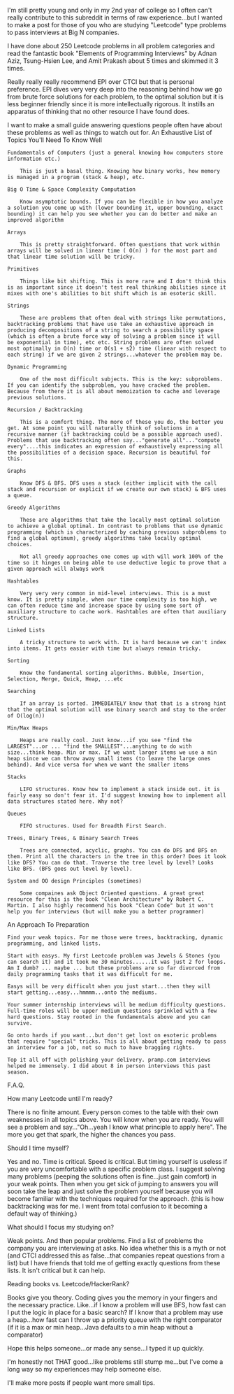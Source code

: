 I'm still pretty young and only in my 2nd year of college so I often can't really contribute to this subreddit in terms of raw experience...but I wanted to make a post for those of you who are studying "Leetcode" type problems to pass interviews at Big N companies.


I have done about 250 Leetcode problems in all problem categories and read the fantastic book "Elements of Programming Interviews" by Adnan Aziz, Tsung-Hsien Lee, and Amit Prakash about 5 times and skimmed it 3 times.


Really really really recommend EPI over CTCI but that is personal preference. EPI dives very very deep into the reasoning behind how we go from brute force solutions for each problem, to the optimal solution but it is less beginner friendly since it is more intellectually rigorous. It instills an apparatus of thinking that no other resource I have found does.


I want to make a small guide answering questions people often have about these problems as well as things to watch out for.
An Exhaustive List of Topics You'll Need To Know Well

    Fundamentals of Computers (just a general knowing how computers store information etc.)

        This is just a basal thing. Knowing how binary works, how memory is managed in a program (stack & heap), etc.

    Big O Time & Space Complexity Computation

        Know asymptotic bounds. If you can be flexible in how you analyze a solution you come up with (lower bounding it, upper bounding, exact bounding) it can help you see whether you can do better and make an improved algorithm

    Arrays

        This is pretty straightforward. Often questions that work within arrays will be solved in linear time ( O(n) ) for the most part and that linear time solution will be tricky.

    Primitives

        Things like bit shifting. This is more rare and I don't think this is as important since it doesn't test real thinking abilities since it mixes with one's abilities to bit shift which is an esoteric skill.

    Strings

        These are problems that often deal with strings like permutations, backtracking problems that have use take an exhaustive approach in producing decompositions of a string to search a possibility space (which is often a brute force way of solving a problem since it will be exponential in time), etc etc. String problems are often solved most optimally in O(n) time or O(s1 + s2) time (linear with respect to each string) if we are given 2 strings...whatever the problem may be.

    Dynamic Programming

        One of the most difficult subjects. This is the key: subproblems. If you can identify the subproblem, you have cracked the problem. Because from there it is all about memoization to cache and leverage previous solutions.

    Recursion / Backtracking

        This is a comfort thing. The more of these you do, the better you get. At some point you will naturally think of solutions in a recursive manner (if backtracking could be a possible approach used). Problems that use backtracking often say..."generate all"..."compute every"....this indicates an expression of exhaustively expressing all the possibilities of a decision space. Recursion is beautiful for this.

    Graphs

        Know DFS & BFS. DFS uses a stack (either implicit with the call stack and recursion or explicit if we create our own stack) & BFS uses a queue.

    Greedy Algorithms

        These are algorithms that take the locally most optimal solution to achieve a global optimal. In contrast to problems that use dynamic programming (which is characterized by caching previous subproblems to find a global optimum), greedy algorithms take locally optimal choices.

        Not all greedy approaches one comes up with will work 100% of the time so it hinges on being able to use deductive logic to prove that a given approach will always work

    Hashtables

        Very very very common in mid-level interviews. This is a must know. It is pretty simple, when our time complexity is too high, we can often reduce time and increase space by using some sort of auxiliary structure to cache work. Hashtables are often that auxiliary structure.

    Linked Lists

        A tricky structure to work with. It is hard because we can't index into items. It gets easier with time but always remain tricky.

    Sorting

        Know the fundamental sorting algorithms. Bubble, Insertion, Selection, Merge, Quick, Heap, ...etc

    Searching

        If an array is sorted. IMMEDIATELY know that that is a strong hint that the optimal solution will use binary search and stay to the order of O(log(n))

    Min/Max Heaps

        Heaps are really cool. Just know...if you see "find the LARGEST"...or ... "find the SMALLEST"...anything to do with size...think heap. Min or max. If we want larger items we use a min heap since we can throw away small items (to leave the large ones behind). And vice versa for when we want the smaller items

    Stacks

        LIFO structures. Know how to implement a stack inside out. it is fairly easy so don't fear it. I'd suggest knowing how to implement all data structures stated here. Why not?

    Queues

        FIFO structures. Used for Breadth First Search.

    Trees, Binary Trees, & Binary Search Trees

        Trees are connected, acyclic, graphs. You can do DFS and BFS on them. Print all the characters in the tree in this order? Does it look like DFS? You can do that. Traverse the tree level by level? Looks like BFS. (BFS goes out level by level).

    System and OO design Principles (sometimes)

        Some compaines ask Object Oriented questions. A great great resource for this is the book "Clean Architecture" by Robert C. Martin. I also highly recommend his book "Clean Code" but it won't help you for interviews (but will make you a better programmer)

An Approach To Preparation

    Find your weak topics. For me those were trees, backtracking, dynamic programming, and linked lists.

    Start with easys. My first Leetcode problem was Jewels & Stones (you can search it) and it took me 30 minutes......it was just 2 for loops. Am I dumb? ... maybe ... but these problems are so far divorced from daily programming tasks that it was difficult for me.

    Easys will be very difficult when you just start...then they will start getting...easy...hmmmm...onto the mediums.

    Your summer internship interviews will be medium difficulty questions. Full-time roles will be upper medium questions sprinkled with a few hard questions. Stay rooted in the fundamentals above and you can survive.

    Go onto hards if you want...but don't get lost on esoteric problems that require "special" tricks. This is all about getting ready to pass an interview for a job, not so much to have bragging rights.

    Top it all off with polishing your delivery. pramp.com interviews helped me immensely. I did about 8 in person interviews this past season.

F.A.Q.

How many Leetcode until I'm ready?

There is no finite amount. Every person comes to the table with their own weaknesses in all topics above. You will know when you are ready. You will see a problem and say..."Oh...yeah I know what principle to apply here". The more you get that spark, the higher the chances you pass.


Should I time myself?

Yes and no. Time is critical. Speed is critical. But timing yourself is useless if you are very uncomfortable with a specific problem class. I suggest solving many problems (peeping the solutions often is fine...just gain comfort) in your weak points. Then when you get sick of jumping to answers you will soon take the leap and just solve the problem yourself because you will become familiar with the techniques required for the approach. (this is how backtracking was for me. I went from total confusion to it becoming a default way of thinking.)


What should I focus my studying on?

Weak points. And then popular problems. Find a list of problems the company you are interviewing at asks. No idea whether this is a myth or not (and CTCI addressed this as false...that companies repeat questions from a list) but I have friends that told me of getting exactly questions from these lists. It isn't critical but it can help.


Reading books vs. Leetcode/HackerRank?

Books give you theory. Coding gives you the memory in your fingers and the necessary practice. Like...if I know a problem will use BFS, how fast can I put the logic in place for a basic search? If I know that a problem may use a heap...how fast can I throw up a priority queue with the right comparator (if it is a max or min heap...Java defaults to a min heap without a comparator)


Hope this helps someone...or made any sense...I typed it up quickly.


I'm honestly not THAT good...like problems still stump me...but I've come a long way so my experiences may help someone else.


I'll make more posts if people want more small tips.



